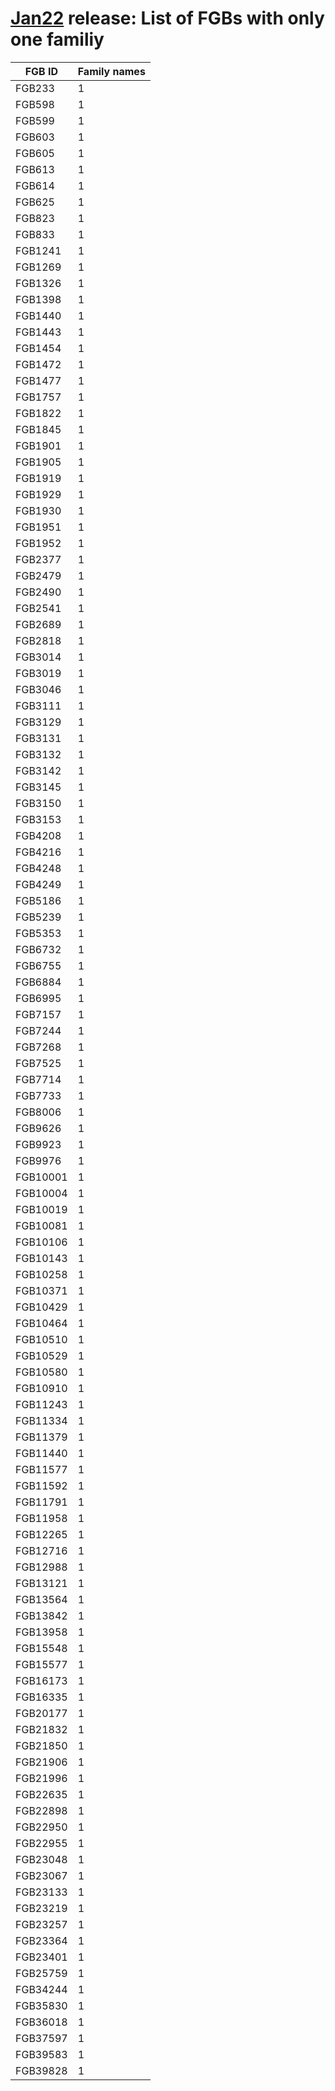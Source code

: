 # [Jan22](../README.md#taxonomic-families-per-fgb) release: List of FGBs with only one familiy
FGB ID | Family names
------------ | -------------
FGB233	| 1	| f__Peptostreptococcaceae
FGB598	| 1	| f__Porphyromonadaceae
FGB599	| 1	| f__Tannerellaceae
FGB603	| 1	| f__Bacteroidales_unclassified
FGB605	| 1	| f__Barnesiellaceae
FGB613	| 1	| f__Dysgonomonadaceae
FGB614	| 1	| f__Dysgonomonadaceae
FGB625	| 1	| f__Bacteroidales_unclassified
FGB823	| 1	| f__Flavobacteriaceae
FGB833	| 1	| f__Sphingobacteriaceae
FGB1241	| 1	| f__Clostridiaceae
FGB1269	| 1	| f__Eubacteriaceae
FGB1326	| 1	| f__Oscillospiraceae
FGB1398	| 1	| f__Lachnospiraceae
FGB1440	| 1	| f__Lachnospiraceae
FGB1443	| 1	| f__Clostridiaceae
FGB1454	| 1	| f__Lachnospiraceae
FGB1472	| 1	| f__Eubacteriaceae
FGB1477	| 1	| f__Clostridiales_unclassified
FGB1757	| 1	| f__Clostridiaceae
FGB1822	| 1	| f__Clostridiales_unclassified
FGB1845	| 1	| f__Erysipelotrichaceae
FGB1901	| 1	| f__Lactobacillaceae
FGB1905	| 1	| f__Lactobacillaceae
FGB1919	| 1	| f__Ruminococcaceae
FGB1929	| 1	| f__Paenibacillaceae
FGB1930	| 1	| f__Paenibacillaceae
FGB1951	| 1	| f__Bacillaceae
FGB1952	| 1	| f__Bacillaceae
FGB2377	| 1	| f__Victivallaceae
FGB2479	| 1	| f__Vibrionaceae
FGB2490	| 1	| f__Moraxellaceae
FGB2541	| 1	| f__Hyphomicrobiaceae
FGB2689	| 1	| f__Hydrococcaceae
FGB2818	| 1	| f__Pseudoalteromonadaceae
FGB3014	| 1	| f__Ruminococcaceae
FGB3019	| 1	| f__Ruminococcaceae
FGB3046	| 1	| f__Ruminococcaceae
FGB3111	| 1	| f__Actinomycetaceae
FGB3129	| 1	| f__Corynebacteriaceae
FGB3131	| 1	| f__Corynebacteriaceae
FGB3132	| 1	| f__Corynebacteriaceae
FGB3142	| 1	| f__Brevibacteriaceae
FGB3145	| 1	| f__Microbacteriaceae
FGB3150	| 1	| f__Bifidobacteriaceae
FGB3153	| 1	| f__Bifidobacteriaceae
FGB4208	| 1	| f__Campylobacteraceae
FGB4216	| 1	| f__Alphaproteobacteria_unclassified
FGB4248	| 1	| f__Rhizobiaceae
FGB4249	| 1	| f__Bartonellaceae
FGB5186	| 1	| f__Pseudomonadaceae
FGB5239	| 1	| f__Balneatrichaceae
FGB5353	| 1	| f__Dermatophilaceae
FGB6732	| 1	| f__Candidatus_Midichloriaceae
FGB6755	| 1	| f__Clostridiales_Family_XIII_Incertae_Sedis
FGB6884	| 1	| f__Bacillaceae
FGB6995	| 1	| f__Bacteria_unclassified
FGB7157	| 1	| f__Aestuariirhabdaceae
FGB7244	| 1	| f__Actinomycetaceae
FGB7268	| 1	| f__Microbacteriaceae
FGB7525	| 1	| f__Devosiaceae
FGB7714	| 1	| f__Xanthobacteraceae
FGB7733	| 1	| f__Aurantimonadaceae
FGB8006	| 1	| f__Acidimicrobiales_unclassified
FGB9626	| 1	| f__Clostridiales_Family_XIII_Incertae_Sedis
FGB9923	| 1	| f__Mycobacteriaceae
FGB9976	| 1	| f__Nocardiaceae
FGB10001	| 1	| f__Nocardiaceae
FGB10004	| 1	| f__Nocardiaceae
FGB10019	| 1	| f__Actinomycetaceae
FGB10081	| 1	| f__Nocardioidaceae
FGB10106	| 1	| f__Dermacoccaceae
FGB10143	| 1	| f__Cellulomonadaceae
FGB10258	| 1	| f__Micromonosporaceae
FGB10371	| 1	| f__Micrococcaceae
FGB10429	| 1	| f__Microbacteriaceae
FGB10464	| 1	| f__Microbacteriaceae
FGB10510	| 1	| f__Corynebacteriaceae
FGB10529	| 1	| f__Streptomycetaceae
FGB10580	| 1	| f__Actinomycetaceae
FGB10910	| 1	| f__Streptomycetaceae
FGB11243	| 1	| f__Kribbellaceae
FGB11334	| 1	| f__Nocardiaceae
FGB11379	| 1	| f__Streptomycetaceae
FGB11440	| 1	| f__Bradyrhizobiaceae
FGB11577	| 1	| f__Micrococcaceae
FGB11592	| 1	| f__Micrococcaceae
FGB11791	| 1	| f__Thermomonosporaceae
FGB11958	| 1	| f__Micrococcaceae
FGB12265	| 1	| f__Streptomycetaceae
FGB12716	| 1	| f__Pelagibacteraceae
FGB12988	| 1	| f__Bradyrhizobiaceae
FGB13121	| 1	| f__Micromonosporaceae
FGB13564	| 1	| f__Streptomycetaceae
FGB13842	| 1	| f__Methylobacteriaceae
FGB13958	| 1	| f__Streptomycetaceae
FGB15548	| 1	| f__Streptosporangiaceae
FGB15577	| 1	| f__Micromonosporaceae
FGB16173	| 1	| f__Rhizobiaceae
FGB16335	| 1	| f__Oscillatoriaceae
FGB20177	| 1	| f__Defluviitaleaceae
FGB21832	| 1	| f__Methylobacteriaceae
FGB21850	| 1	| f__Xanthobacteraceae
FGB21906	| 1	| f__Phyllobacteriaceae
FGB21996	| 1	| f__Methylocystaceae
FGB22635	| 1	| f__Eggerthellaceae
FGB22898	| 1	| f__Corynebacteriales_unclassified
FGB22950	| 1	| f__Micromonosporaceae
FGB22955	| 1	| f__Micromonosporaceae
FGB23048	| 1	| f__Bogoriellaceae
FGB23067	| 1	| f__Cellulomonadaceae
FGB23133	| 1	| f__Thermomonosporaceae
FGB23219	| 1	| f__Pseudonocardiaceae
FGB23257	| 1	| f__Microbacteriaceae
FGB23364	| 1	| f__Microbacteriaceae
FGB23401	| 1	| f__Micrococcaceae
FGB25759	| 1	| f__Lacipirellulaceae
FGB34244	| 1	| f__Streptosporangiaceae
FGB35830	| 1	| f__Microbacteriaceae
FGB36018	| 1	| f__Streptomycetaceae
FGB37597	| 1	| f__Rhizobiaceae
FGB39583	| 1	| f__Nakamurellaceae
FGB39828	| 1	| f__Streptomycetaceae
